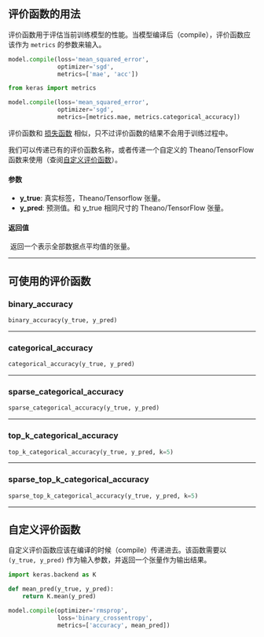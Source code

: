 
## 评价函数的用法

评价函数用于评估当前训练模型的性能。当模型编译后（compile），评价函数应该作为 `metrics` 的参数来输入。

```python
model.compile(loss='mean_squared_error',
              optimizer='sgd',
              metrics=['mae', 'acc'])
```

```python
from keras import metrics

model.compile(loss='mean_squared_error',
              optimizer='sgd',
              metrics=[metrics.mae, metrics.categorical_accuracy])
```

评价函数和 [损失函数](/docs/keras/losses) 相似，只不过评价函数的结果不会用于训练过程中。

我们可以传递已有的评价函数名称，或者传递一个自定义的 Theano/TensorFlow 函数来使用（查阅[自定义评价函数](#custom-metrics)）。

#### 参数
  - __y_true__: 真实标签，Theano/Tensorflow 张量。
  - __y_pred__: 预测值。和 y_true 相同尺寸的 Theano/TensorFlow 张量。

#### 返回值
  
  返回一个表示全部数据点平均值的张量。

----

## 可使用的评价函数


### binary_accuracy


```python
binary_accuracy(y_true, y_pred)
```

----

### categorical_accuracy


```python
categorical_accuracy(y_true, y_pred)
```

----

### sparse_categorical_accuracy


```python
sparse_categorical_accuracy(y_true, y_pred)
```

----

### top_k_categorical_accuracy


```python
top_k_categorical_accuracy(y_true, y_pred, k=5)
```

----

### sparse_top_k_categorical_accuracy


```python
sparse_top_k_categorical_accuracy(y_true, y_pred, k=5)
```


----

## 自定义评价函数

自定义评价函数应该在编译的时候（compile）传递进去。该函数需要以 `(y_true, y_pred)` 作为输入参数，并返回一个张量作为输出结果。

```python
import keras.backend as K

def mean_pred(y_true, y_pred):
    return K.mean(y_pred)

model.compile(optimizer='rmsprop',
              loss='binary_crossentropy',
              metrics=['accuracy', mean_pred])
```
